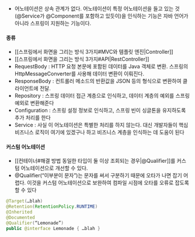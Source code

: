 
- 어노테이션은 상속 관계가 없다. 어노테이션이 특정 어노테이션을 들고 있는 것(@Service가 @Component를 포함하고 있듯이)을 인식하는 기능은 자바 언어가 아니라 스프링이 지원하는 기능이다.

#### 종류

- [[스프링에서 화면을 그리는 방식 3가지#MVC와 템플릿 엔진|Controller]]
- [[스프링에서 화면을 그리는 방식 3가지#API|RestController]]
- RequestBody : HTTP 요청 본문에 포함된 데이터를 Java 객체로 변환. 스프링의 HttpMessageConverter를 사용해 데이터 변환이 이뤄진다.
- ResponseBody : 컨트롤러 메소드의 반환값을 JSON 등의 형식으로 변환하여 클라이언트에 전달. 
- Repository : 스프링 데이터 접근 계층으로 인식하고, 데이터 계층의 예외를 스프링 예외로 변환해준다
- Configuration : 스프링 설정 정보로 인식하고, 스프링 빈이 싱글톤을 유지하도록 추가 처리를 한다
- Service : 사실 이 어노테이션은 특별한 처리를 하지 않는다. 대신 개발자들이 핵심 비즈니스 로직이 여기에 있겠구나 하고 비즈니스 계층을 인식하는 데 도움이 된다

#### 커스텀 어노테이션
- [[컨테이너#해결 방법 동일한 타입이 둘 이상 조회되는 경우|@Qualifier]]를 커스텀 어노테이션으로 개선할 수 있다.
- @Qualifier(“이부분이 문자”)는 문자를 써서 구분하기 때문에 오타가 나면 잡기 어렵다. 이것을 커스텀 어노테이션으로 보완하여 컴파일 시점에 오타를 오류로 잡도록 할 수 있다


```java
@Target(…blah)
@Retention(RetentionPolicy.RUNTIME)
@Inherited
@Documented
@Qualifier(“Lemonade”)
public @interface Lemonade { …blah }
```